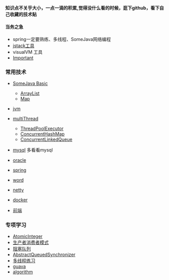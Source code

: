 #### 知识点不关乎大小，一点一滴的积累,觉得没什么看的时候，逛下github，看下自己收藏的技术贴
#### 当务之急
- spring一定要熟练、多线程、SomeJava网络编程
- [jstack工具](https://github.com/Ohlaughing/SomeJava/blob/master/files/md/jstack.md)
- visualVM 工具
- [Important](https://github.com/Ohlaughing/SomeJava/blob/master/files/md/Important.md)

### 常用技术
- [SomeJava Basic](https://github.com/Ohlaughing/SomeJava/blob/master/files/md/nubility.md)
  - [ArrayList](https://github.com/Ohlaughing/SomeJava/blob/master/files/md/ArrayList.md)
  - [Map](https://github.com/Ohlaughing/SomeJava/blob/master/files/md/Map.md)
- [jvm](https://github.com/Ohlaughing/SomeJava/blob/master/files/md/SomeJavap.md)
- [multiThread](https://github.com/Ohlaughing/SomeJava/blob/master/files/md/thread.md)
  - [ThreadPoolExecutor](https://github.com/Ohlaughing/SomeJava/blob/master/files/md/threadpoolexecutor.md)
  - [ConcurrentHashMap](https://github.com/Ohlaughing/SomeJava/blob/master/files/md/concurrentHashMap.md)
  - [ConcurrentLinkedQueue](https://github.com/Ohlaughing/SomeJava/blob/master/files/md/ConcurrentLinkedQueue.md)
  
- [mysql](https://github.com/Ohlaughing/SomeJava/blob/master/files/md/mysql.md) 多看看mysql
- [oracle](https://github.com/Ohlaughing/SomeJava/blob/master/files/md/oracle.md) 
- [spring](https://github.com/Ohlaughing/SomeJava/blob/master/files/md/spring.md)
- [word](https://github.com/Ohlaughing/SomeJava/blob/master/files/md/english.md)
- [netty](https://github.com/Ohlaughing/SomeJava/blob/master/files/md/netty.md)
- [docker](https://github.com/Ohlaughing/SomeJava/blob/master/files/md/docker.md)
- [前端](https://github.com/Ohlaughing/SomeJava/blob/master/files/md/frontend.md)

### 专项学习
- [AtomicInteger](https://github.com/Ohlaughing/SomeJava/blob/master/files/md/AtomicInteger.md)
- [生产者消费者模式](https://github.com/Ohlaughing/SomeJava/blob/master/files/md/producerConsumer.md)
- [阻塞队列](https://github.com/Ohlaughing/SomeJava/blob/master/files/md/blockingQueue.md)
- [AbstractQueuedSynchronizer](https://github.com/Ohlaughing/SomeJava/blob/master/files/md/AbstractQueuedSynchronizer.md)
- [多线程练习](https://github.com/Ohlaughing/SomeJava/blob/master/files/md/multithread.md)
- [guava](https://github.com/Ohlaughing/SomeJava/blob/master/files/md/guava.md)
- [algorithm](https://github.com/Ohlaughing/SomeJava/blob/master/files/md/algorithm.md)

